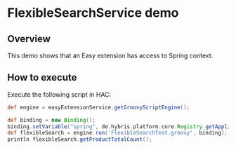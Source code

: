 # FlexibleSearchService demo

## Overview
This demo shows that an Easy extension has access to Spring context.

## How to execute

Execute the following script in HAC:
```groovy
def engine = easyExtensionService.getGroovyScriptEngine();

def binding = new Binding();
binding.setVariable("spring", de.hybris.platform.core.Registry.getApplicationContext());
def flexibleSearch = engine.run('FlexibleSearchTest.groovy', binding);                 
println flexibleSearch.getProductTotalCount();
```

